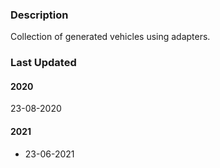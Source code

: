 ### Description

Collection of generated vehicles using adapters.

### Last Updated

#### 2020
23-08-2020

#### 2021
* 23-06-2021
